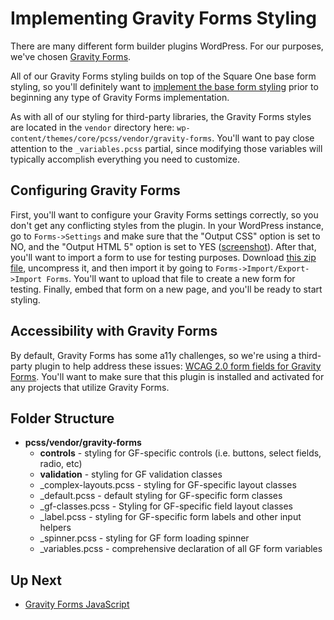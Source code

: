 # Implementing Gravity Forms Styling

There are many different form builder plugins WordPress.  For our purposes, we've chosen [Gravity Forms](https://www.gravityforms.com/). 

All of our Gravity Forms styling builds on top of the Square One base form styling, so you'll definitely want to [implement
the base form styling](/docs/frontend/forms/base.md) prior to beginning any type of Gravity Forms implementation.

As with all of our styling for third-party libraries, the Gravity Forms styles are located in the `vendor` directory here:
`wp-content/themes/core/pcss/vendor/gravity-forms`.  You'll want to pay close attention to the `_variables.pcss` partial,
since modifying those variables will typically accomplish everything you need to customize.

## Configuring Gravity Forms

First, you'll want to configure your Gravity Forms settings correctly, so you don't get any conflicting styles from the plugin.
In your WordPress instance, go to `Forms->Settings` and make sure that the "Output CSS" option is set to NO, and the "Output HTML 5"
option is set to YES ([screenshot](http://p.tri.be/utQTTC)).  After that, you'll want to import a form to use for testing purposes.  Download [this zip file](http://p.tri.be/4UacvT), 
uncompress it, and then import it by going to `Forms->Import/Export->Import Forms`.  You'll want to upload that file to create
a new form for testing.  Finally, embed that form on a new page, and you'll be ready to start styling.

## Accessibility with Gravity Forms

By default, Gravity Forms has some a11y challenges, so we're using a third-party plugin to help address these issues: [WCAG 2.0 form fields for Gravity Forms](https://wordpress.org/plugins/gravity-forms-wcag-20-form-fields/). You'll want to make sure that this plugin is installed and activated for any projects that utilize Gravity Forms.

## Folder Structure
 
 * **pcss/vendor/gravity-forms**
     * **controls** - styling for GF-specific controls (i.e. buttons, select fields, radio, etc)
     * **validation** - styling for GF validation classes
     * _complex-layouts.pcss - styling for GF-specific layout classes
     * _default.pcss - default styling for GF-specific form classes
     * _gf-classes.pcss - Styling for GF-specific field layout classes
     * _label.pcss - styling for GF-specific form labels and other input helpers
     * _spinner.pcss - styling for GF form loading spinner
     * _variables.pcss - comprehensive declaration of all GF form variables
     
## Up Next

* [Gravity Forms JavaScript](/docs/frontend/forms/javascript.md) 
